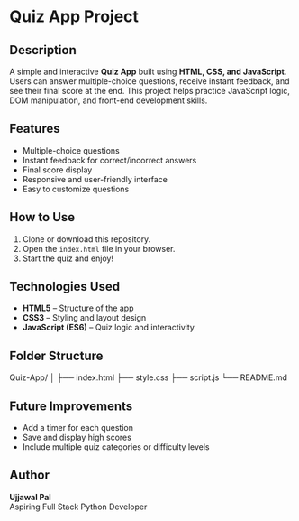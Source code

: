 # Quiz App Project

## Description
A simple and interactive **Quiz App** built using **HTML, CSS, and JavaScript**.  
Users can answer multiple-choice questions, receive instant feedback, and see their final score at the end. This project helps practice JavaScript logic, DOM manipulation, and front-end development skills.

## Features
- Multiple-choice questions  
- Instant feedback for correct/incorrect answers  
- Final score display  
- Responsive and user-friendly interface  
- Easy to customize questions  

## How to Use
1. Clone or download this repository.  
2. Open the `index.html` file in your browser.  
3. Start the quiz and enjoy!  

## Technologies Used
- **HTML5** – Structure of the app  
- **CSS3** – Styling and layout design  
- **JavaScript (ES6)** – Quiz logic and interactivity  

## Folder Structure
Quiz-App/
│
├── index.html
├── style.css
├── script.js
└── README.md


## Future Improvements
- Add a timer for each question  
- Save and display high scores  
- Include multiple quiz categories or difficulty levels  

## Author
**Ujjawal Pal**  
Aspiring Full Stack Python Developer  
